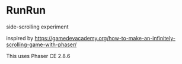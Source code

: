# RunRun
side-scrolling experiment

inspired by https://gamedevacademy.org/how-to-make-an-infinitely-scrolling-game-with-phaser/

This uses Phaser CE 2.8.6
